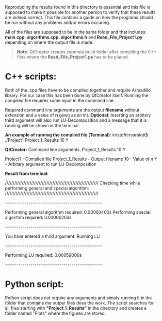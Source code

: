 
Reproducing the results found in this directory is essential and this file is supposed to make it possible for another person to verify that these results are indeed correct. This file contains a guide on how the programs should be run without any problems and/or errors occuring.

All of the files are supposed to be in the same folder and that includes:
**main.cpp**, **algorithms.cpp**, **algorithms.h** and **Read_File_Project1.py**
depending on where the output file is made.
> **Note:** QtCreator creates seperate build folder after compiling the C++ files where the **Read_File_Project1.py** has to be placed.

# C++ scripts:
Both of the .cpp files have to be compiled together and require Armadillo library.
For our case this has been done by QtCreator itself. 
Running the compiled file requires some input in the command line.

Required command line arguments are the output **filename** without extension 
and a value of **n** given as an int. 
**Optional:** Inserting an arbitary third argument will also run LU-Decomposition and a message that it is running will be shown in the terminal. 

**An example of running the compiled file (Terminal):**
kristoffervarslott$ ./Project1 Project_1_Results 10 Y

**QtCreator:**
Command line arguments: Project_1_Results 10 Y

Project1 - Compiled file
Project_1_Results - Output filename
10 - Value of n
Y - Arbitary argument to run LU-Decomposition

**Result from terminal:**

/////////////////////////////////////////////////////////////
Checking time while performing general and special algorithm:
/////////////////////////////////////////////////////////////

\--------------------------------------------------

Performing general algorithm required: 0.00000400s
Performing special algorithm required: 0.00000200s

\--------------------------------------------------

You have entered a third argument: Running LU

\--------------------------------------------------

Performing LU required: 0.00059000s

\--------------------------------------------------


# Python script:
Python script does not require any arguments and simply running it in the folder that contains the output files does the work. The script searches for all files starting with 
**"Project_1_Results"** in the directory and creates a folder named "Plots" where the figures are stored.